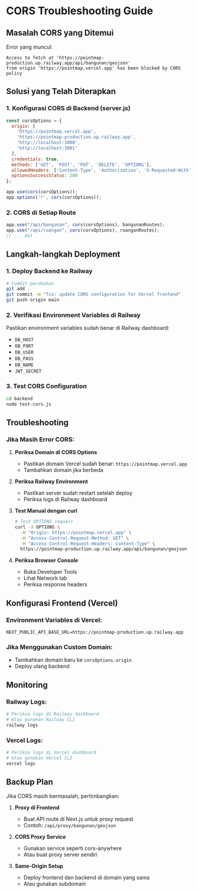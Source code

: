 # CORS Troubleshooting Guide

## Masalah CORS yang Ditemui

Error yang muncul:
```
Access to fetch at 'https://pointmap-production.up.railway.app/api/bangunan/geojson' 
from origin 'https://pointmap.vercel.app' has been blocked by CORS policy
```

## Solusi yang Telah Diterapkan

### 1. Konfigurasi CORS di Backend (server.js)

```javascript
const corsOptions = {
  origin: [
    'https://pointmap.vercel.app',
    'https://pointmap-production.up.railway.app',
    'http://localhost:3000',
    'http://localhost:3001'
  ],
  credentials: true,
  methods: ['GET', 'POST', 'PUT', 'DELETE', 'OPTIONS'],
  allowedHeaders: ['Content-Type', 'Authorization', 'X-Requested-With', 'Accept'],
  optionsSuccessStatus: 200
};

app.use(cors(corsOptions));
app.options('*', cors(corsOptions));
```

### 2. CORS di Setiap Route

```javascript
app.use("/api/bangunan", cors(corsOptions), bangunanRoutes);
app.use("/api/ruangan", cors(corsOptions), ruanganRoutes);
// ... dst
```

## Langkah-langkah Deployment

### 1. Deploy Backend ke Railway
```bash
# Commit perubahan
git add .
git commit -m "fix: update CORS configuration for Vercel frontend"
git push origin main
```

### 2. Verifikasi Environment Variables di Railway
Pastikan environment variables sudah benar di Railway dashboard:
- `DB_HOST`
- `DB_PORT`
- `DB_USER`
- `DB_PASS`
- `DB_NAME`
- `JWT_SECRET`

### 3. Test CORS Configuration
```bash
cd backend
node test-cors.js
```

## Troubleshooting

### Jika Masih Error CORS:

1. **Periksa Domain di CORS Options**
   - Pastikan domain Vercel sudah benar: `https://pointmap.vercel.app`
   - Tambahkan domain jika berbeda

2. **Periksa Railway Environment**
   - Pastikan server sudah restart setelah deploy
   - Periksa logs di Railway dashboard

3. **Test Manual dengan curl**
   ```bash
   # Test OPTIONS request
   curl -X OPTIONS \
     -H "Origin: https://pointmap.vercel.app" \
     -H "Access-Control-Request-Method: GET" \
     -H "Access-Control-Request-Headers: Content-Type" \
     https://pointmap-production.up.railway.app/api/bangunan/geojson
   ```

4. **Periksa Browser Console**
   - Buka Developer Tools
   - Lihat Network tab
   - Periksa response headers

## Konfigurasi Frontend (Vercel)

### Environment Variables di Vercel:
```
NEXT_PUBLIC_API_BASE_URL=https://pointmap-production.up.railway.app
```

### Jika Menggunakan Custom Domain:
- Tambahkan domain baru ke `corsOptions.origin`
- Deploy ulang backend

## Monitoring

### Railway Logs:
```bash
# Periksa logs di Railway dashboard
# Atau gunakan Railway CLI
railway logs
```

### Vercel Logs:
```bash
# Periksa logs di Vercel dashboard
# Atau gunakan Vercel CLI
vercel logs
```

## Backup Plan

Jika CORS masih bermasalah, pertimbangkan:

1. **Proxy di Frontend**
   - Buat API route di Next.js untuk proxy request
   - Contoh: `/api/proxy/bangunan/geojson`

2. **CORS Proxy Service**
   - Gunakan service seperti cors-anywhere
   - Atau buat proxy server sendiri

3. **Same-Origin Setup**
   - Deploy frontend dan backend di domain yang sama
   - Atau gunakan subdomain
